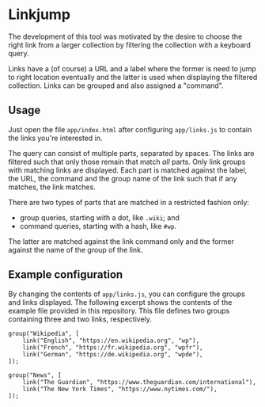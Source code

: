 # Linkjump


The development of this tool was motivated by the desire to choose the right link from a larger collection by filtering the collection with a keyboard query.

Links have a (of course) a URL and a label where the former is need to jump to right location eventually and the latter is used when displaying the filtered collection. Links can be grouped and also assigned a "command".

## Usage

Just open the file `app/index.html` after configuring `app/links.js` to contain the links you're interested in.

The query can consist of multiple parts, separated by spaces. The links are filtered such that only those remain that match *all* parts. Only link groups with matching links are displayed. Each part is matched against the label, the URL, the command and the group name of the link such that if any matches, the link matches.

There are two types of parts that are matched in a restricted fashion only:
- group queries, starting with a dot, like `.wiki`; and
- command queries, starting with a hash, like `#wp`.

The latter are matched against the link command only and the former against the name of the group of the link.

## Example configuration

By changing the contents of `app/links.js`, you can configure the groups and links displayed. The following excerpt shows the contents of the example file provided in this repository. This file defines two groups containing three and two links, respectively.

```
group("Wikipedia", [
	link("English", "https://en.wikipedia.org", "wp"),
	link("French", "https://fr.wikipedia.org", "wpfr"),
	link("German", "https://de.wikipedia.org", "wpde"),
]);

group("News", [
	link("The Guardian", "https://www.theguardian.com/international"),
	link("The New York Times", "https://www.nytimes.com/"),
]);
```

